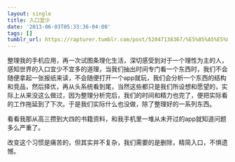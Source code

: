 ```yaml
---
layout: single
title: 入口宜少
date: '2013-06-03T05:33:36-04:00'
tags: []
tumblr_url: https://rapturer.tumblr.com/post/52047138367/%E5%85%A5%E5%8F%A3%E5%AE%9C%E5%B0%91
---
```

整理我的手机应用，再一次试图条理化生活，深切感受到对于一个理性为主的人，感知世界的入口宜少不宜多的道理，当我们抽出时间专门看一个东西时，我们不会随便拿起一张报纸来读，不会随便打开一个app就玩，我们会分析一个东西的结构和竞品，然后择优，再从头系统看到尾，当然这些都只是我们所设想和愿望的，实际上从来没这么做过，因为整理分析完后，我们的时间和精力也完了，便把实际看的工作拖延到了下次。于是我们实际什么也没做，除了整理好的一系列东西。

看看我那从高三攒到大四的书籍资料，和我手机里一堆从未开过的app就知道问题多么严重了。

改变这个习惯是痛苦的，但其实并不复杂，我们需要的是删除，精简入口，不惧遗憾。

